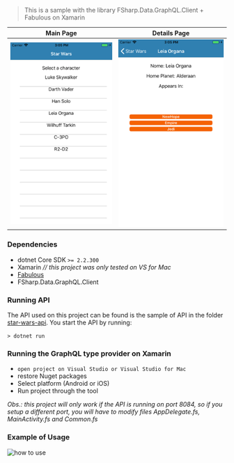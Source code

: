 > This is a sample with the library FSharp.Data.GraphQL.Client + Fabulous on Xamarin

| Main Page | Details Page |
| --------- | ----------- |
| ![main page](img/1.png) | ![details page](img/2.png) |

### Dependencies
- dotnet Core SDK `>= 2.2.300`
- Xamarin _// this project was only tested on VS for Mac_
- [Fabulous](https://fsprojects.github.io/Fabulous/)
- FSharp.Data.GraphQL.Client

### Running API
The API used on this project can be found is the sample of API in the folder [star-wars-api](https://github.com/luizperes/FSharp.Data.GraphQL/tree/dev/samples/star-wars-api). You start the API by running:
```
> dotnet run
```

### Running the GraphQL type provider on Xamarin

- `open project on Visual Studio or Visual Studio for Mac`
- restore Nuget packages
- Select platform (Android or iOS)
- Run project through the tool

_Obs.: this project will only work if the API is running on port 8084, so if you setup a different port, you will have to modify files AppDelegate.fs, MainActivity.fs and Common.fs_

### Example of Usage

![how to use](img/howtouse.gif)
